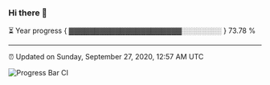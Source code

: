 ### Hi there 👋

⏳ Year progress { ▓▓▓▓▓▓▓▓▓▓▓▓▓▓▓▓▓▓▓▓▓▓░░░░░░░░ } 73.78 %

---

⏰ Updated on Sunday, September 27, 2020, 12:57 AM UTC

![Progress Bar CI](https://github.com/arthurbuhl/arthurbuhl/workflows/Progress%20Bar%20CI/badge.svg)
